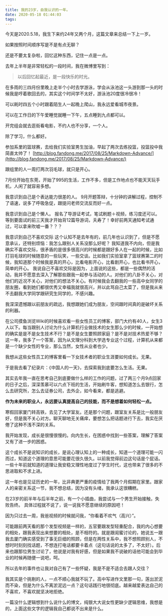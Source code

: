 ```yaml
---
title: 我的23岁，自我认识的一年。
date: 2020-05-18 01:44:03
tags:
---
```



今天是2020.5.18，我生下来约24年又两个月，这篇文章来总结一下上一岁。

如果按照时间顺序写是不是有点无聊？

还是不要太复杂啦，回忆这种东西，记住一点是一点。

去年上半年是非常轻松的一段时间，我在微博里写到：
> 以后回忆起最近，是一段快乐的时光。

在多雨的三四月份里晚上走半个小时去学游泳，学会从泳池这一头游到那一头的时候我是哼着歌回去的，其实这个时间学不太好，游泳池20度很冷很冷！

可以耗时四五个小时跟着陌生人一起晚上爬山，我永远爱看城市夜景。

可以在工作日的下午爱睡觉就睡一下午，五点睡到九点都可以。

开完组会就去逛街看电影，不约人也不分享，一个人。

除了学习，什么都好。

参加系里的篮球赛，去给我们实验室男生加油，早起了两次去练投篮，投篮投中我简直太帅了！
[http://blog.fandong.me/2017/08/25/Markdown-Advance/](http://blog.fandong.me/2017/08/25/Markdown-Advance/)

跟组里的人一周打两次羽毛球，就只是开心。

7月份开始在东莞，开始了995的生活，工作不多，但是工作地点也不能天天玩手机，人闲了就容易多想。

我意识到自己是个表达能力很差的人。
9月开题答辩，十分钟的讲解过程，控制不了语速，说多了呼吸急促，跟提问老师交流反而好一点。

我意识到自己是个懒人。
报名了导游证考试，笔试刷题＋视频，练习度还可以。等到要面试的前三天我才开始背12篇导游词，夭寿了！幸好前两天通知考试通过，可以拿来吹嘘一番？？？

我意识到自己不喜欢交际
这个认知不是去年有的，前几年也认识到了，但是不愿意承认，还特别烦恼：我怎么跟别人关系没那么好呢？
我知道我不内向，但是我确实不喜欢交际，很矛盾的是很多很高兴的时候都是跟好多人在一起的时候，比如打羽毛球的时候随意的一些玩笑，一些交谈。比如我们实验室拿了篮球赛第二的时候，我知道那个时候我是真的开心，比看电影开心，比看剧开心，也比看书开心，简单的开心。
我说自己不喜欢交际是因为，上面说的这些，都是一些偶然的活动，我并不愿意去深入了解那些跟我一起参与活动的人。对他们的八卦不关心，对他们的近况不关心，对他们的想法不关心。有时候我会去翻我的一些高中女同学的朋友圈，看到她们都很优秀又幸福我就很高兴，并以此骂自己太菜了，但是我从来不去翻我大学同学跟研究生同学的，不感兴趣。

我深深遗憾跟以前朋友的疏远，我想跟她们成为朋友，空间跟时间真的是破坏关系的利器。

在公司摸鱼浏览Wiki的时候喜欢看一些女性员工的博客，部门大约有40人，女生3人以下。每当跟别人讨论为什么计算机行业做技术的女生那么少的时候，一开始想的确实是是不是女生技术不行？是不是女生要照顾家庭？是不是对技术热爱不够？ 这一年，我多了一个答案，因为从文理分科到大学选专业这个过程，计算机从来都是一个缺少女性的专业，那么当然，女性从业者也少。

我想从这些女性员工的博客里看一下女技术者的职业生涯要如何成长。无果。

于是我去看了纪录片：《中国人的一天》，去探索我到底要怎么生活。无果。

其实去年我一直在思考自己到底要做什么样的工作的问题，过了两三个月9点回家的日子之后，深深羡慕可以六点下班的生活，开始刷牛客，想知道怎么去银行，怎么去研究所，怎么去证券公司，去外企，如今看来，都是逃避。

**作为未来的职业人，永远要认真提高自己的技能，而不是想着如何轻松一点。**

寒假回家厦门转高铁，去见了大学室友。还是那个问题，跟室友关系是比一般朋友好，但是我不关心对方。聊天聊地无关痛痒，要想怎么把话题进行下去，我实在厌倦了这种不浅不深的关系。

我开始发现，成长是很慢很慢的。向内生长，在困惑中找到一些答案，理解了答案又有了进一步的困惑。

这个成长不是说知识的成长，是说心理认知上的一种成长，知道一个道理可能一闪而过，知道这个道理的意思可能要花很久很久。以前我觉得前边这句话是个屁话。
一些十年前就知道的道理让我安稳又理性地度过了学生时代，这也带来了很多的不思进取和不求上进。

这一年也是见证历史的一年，比非典更严重的疫情给了我两个月假期在家里。跟家人的亲密关系这一节，我不想总结，因为没有头绪，我承认这很糟糕。

在23岁的前半年与后半年之前，有一个小插曲，我尝试与一个男生开始接触，失败告终。
具体过程就不说了，说一说我不愿意继续的原因吧！

因为只过去一周，我爸视频的时候就问我，“你看着不欢气（高兴）”。

可能跟前两天看的那个发型视频是一样的，五官要跟发型轻重配合，我的内心想要的相处，跟我表现出来想要的相处，是不相符的。就是跟闺蜜讨论的，她说五一跟我去厦门确实感受到了事无巨细的照顾，但是在两性关系中，我不想照顾别人，不想时时刻刻找话题，不想连打电话都要卡着点（这句话说的太多了，不太好）。后来也跟那位男生讨论了，他说是对我有好感，但是如果我不说破的话他可能会到毕业的时候再随便一说吧，呵。

所以去年的事件也让我对自己有了一些怀疑，我是不是不适合去跟人交往？

我其实是个挑剔的人，一点不顺心我就不玩了。高中写进作文里那一句，莲出淤泥而不染，但是为什么不离淤泥远一点？这句话践行地很彻底。越来越爱表达自己的不喜欢，不喜欢就坚决地拒绝。

一篇没什么逻辑想到什么说什么的博文，纯银大大说女性更缺少逻辑思维，我想是的，上面这些文字的逻辑我自己都说不出来是什么。


